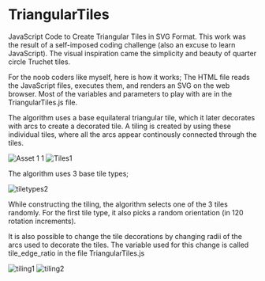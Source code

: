 # TriangularTiles
JavaScript Code to Create Triangular Tiles in SVG Format.
This work was the result of a self-imposed coding challenge (also an excuse to learn JavaScript). 
The visual inspiration came the simplicity and beauty of quarter circle Truchet tiles.
 
For the noob coders like myself, here is how it works;
The HTML file reads the JavaScript files, executes them, and renders an SVG on the web browser.
Most of the variables and parameters to play with are in the TriangularTiles.js file.

The algorithm uses a base equilateral triangular tile, which it later decorates with arcs to create a decorated tile.
A tiling is created by using these individual tiles, where all the arcs appear continously connected through the tiles.

![Asset 1 1](https://user-images.githubusercontent.com/95830862/150213013-0e8dec77-3321-4b24-8ffb-a11051dcf621.png)
![Tiles1](https://user-images.githubusercontent.com/95830862/150213023-1cfdfa33-fe83-4898-bef8-30f660b9adfb.png)

The algorithm uses 3 base tile types;

![tiletypes2](https://user-images.githubusercontent.com/95830862/150213811-be0cd9ec-e832-4084-947d-fe734875e0e3.png)


While constructing the tiling, the algorithm selects one of the 3 tiles randomly. For the first tile type, it also picks a random orientation (in 120 rotation increments).

It is also possible to change the tile decorations by changing radii of the arcs used to decorate the tiles. The variable used for this change is called tile_edge_ratio in the file TriangularTiles.js

![tiling1](https://user-images.githubusercontent.com/95830862/150216046-6ab1c335-c83e-467d-b2ec-55f67cf75fcb.png)
![tiling2](https://user-images.githubusercontent.com/95830862/150216059-52863390-a607-40d5-bc9f-7e0ca8a39435.png)

